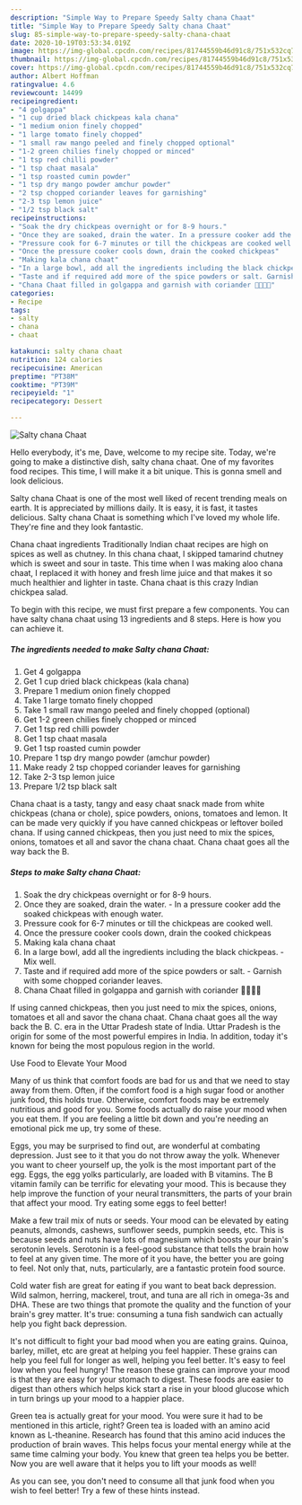 ```yaml
---
description: "Simple Way to Prepare Speedy Salty chana Chaat"
title: "Simple Way to Prepare Speedy Salty chana Chaat"
slug: 85-simple-way-to-prepare-speedy-salty-chana-chaat
date: 2020-10-19T03:53:34.019Z
image: https://img-global.cpcdn.com/recipes/81744559b46d91c8/751x532cq70/salty-chana-chaat-recipe-main-photo.jpg
thumbnail: https://img-global.cpcdn.com/recipes/81744559b46d91c8/751x532cq70/salty-chana-chaat-recipe-main-photo.jpg
cover: https://img-global.cpcdn.com/recipes/81744559b46d91c8/751x532cq70/salty-chana-chaat-recipe-main-photo.jpg
author: Albert Hoffman
ratingvalue: 4.6
reviewcount: 14499
recipeingredient:
- "4 golgappa"
- "1 cup dried black chickpeas kala chana"
- "1 medium onion finely chopped"
- "1 large tomato finely chopped"
- "1 small raw mango peeled and finely chopped optional"
- "1-2 green chilies finely chopped or minced"
- "1 tsp red chilli powder"
- "1 tsp chaat masala"
- "1 tsp roasted cumin powder"
- "1 tsp dry mango powder amchur powder"
- "2 tsp chopped coriander leaves for garnishing"
- "2-3 tsp lemon juice"
- "1/2 tsp black salt"
recipeinstructions:
- "Soak the dry chickpeas overnight or for 8-9 hours."
- "Once they are soaked, drain the water. In a pressure cooker add the soaked chickpeas with enough water."
- "Pressure cook for 6-7 minutes or till the chickpeas are cooked well."
- "Once the pressure cooker cools down, drain the cooked chickpeas"
- "Making kala chana chaat"
- "In a large bowl, add all the ingredients including the black chickpeas. Mix well."
- "Taste and if required add more of the spice powders or salt. Garnish with some chopped coriander leaves."
- "Chana Chaat filled in golgappa and garnish with coriander 💚💚💚💚"
categories:
- Recipe
tags:
- salty
- chana
- chaat

katakunci: salty chana chaat 
nutrition: 124 calories
recipecuisine: American
preptime: "PT38M"
cooktime: "PT39M"
recipeyield: "1"
recipecategory: Dessert

---
```



![Salty chana Chaat](https://img-global.cpcdn.com/recipes/81744559b46d91c8/751x532cq70/salty-chana-chaat-recipe-main-photo.jpg)

Hello everybody, it's me, Dave, welcome to my recipe site. Today, we're going to make a distinctive dish, salty chana chaat. One of my favorites food recipes. This time, I will make it a bit unique. This is gonna smell and look delicious.

Salty chana Chaat is one of the most well liked of recent trending meals on earth. It is appreciated by millions daily. It is easy, it is fast, it tastes delicious. Salty chana Chaat is something which I've loved my whole life. They're fine and they look fantastic.

Chana chaat ingredients Traditionally Indian chaat recipes are high on spices as well as chutney. In this chana chaat, I skipped tamarind chutney which is sweet and sour in taste. This time when I was making aloo chana chaat, I replaced it with honey and fresh lime juice and that makes it so much healthier and lighter in taste. Chana chaat is this crazy Indian chickpea salad.


To begin with this recipe, we must first prepare a few components. You can have salty chana chaat using 13 ingredients and 8 steps. Here is how you can achieve it.

<!--inarticleads1-->

##### The ingredients needed to make Salty chana Chaat:

1. Get 4 golgappa
1. Get 1 cup dried black chickpeas (kala chana)
1. Prepare 1 medium onion finely chopped
1. Take 1 large tomato finely chopped
1. Take 1 small raw mango peeled and finely chopped (optional)
1. Get 1-2 green chilies finely chopped or minced
1. Get 1 tsp red chilli powder
1. Get 1 tsp chaat masala
1. Get 1 tsp roasted cumin powder
1. Prepare 1 tsp dry mango powder (amchur powder)
1. Make ready 2 tsp chopped coriander leaves for garnishing
1. Take 2-3 tsp lemon juice
1. Prepare 1/2 tsp black salt


Chana chaat is a tasty, tangy and easy chaat snack made from white chickpeas (chana or chole), spice powders, onions, tomatoes and lemon. It can be made very quickly if you have canned chickpeas or leftover boiled chana. If using canned chickpeas, then you just need to mix the spices, onions, tomatoes et all and savor the chana chaat. Chana chaat goes all the way back the B. 

<!--inarticleads2-->

##### Steps to make Salty chana Chaat:

1. Soak the dry chickpeas overnight or for 8-9 hours.
1. Once they are soaked, drain the water. - In a pressure cooker add the soaked chickpeas with enough water.
1. Pressure cook for 6-7 minutes or till the chickpeas are cooked well.
1. Once the pressure cooker cools down, drain the cooked chickpeas
1. Making kala chana chaat
1. In a large bowl, add all the ingredients including the black chickpeas. - Mix well.
1. Taste and if required add more of the spice powders or salt. - Garnish with some chopped coriander leaves.
1. Chana Chaat filled in golgappa and garnish with coriander 💚💚💚💚


If using canned chickpeas, then you just need to mix the spices, onions, tomatoes et all and savor the chana chaat. Chana chaat goes all the way back the B. C. era in the Uttar Pradesh state of India. Uttar Pradesh is the origin for some of the most powerful empires in India. In addition, today it&#39;s known for being the most populous region in the world. 

Use Food to Elevate Your Mood


Many of us think that comfort foods are bad for us and that we need to stay away from them. Often, if the comfort food is a high sugar food or another junk food, this holds true. Otherwise, comfort foods may be extremely nutritious and good for you. Some foods actually do raise your mood when you eat them. If you are feeling a little bit down and you're needing an emotional pick me up, try some of these.

Eggs, you may be surprised to find out, are wonderful at combating depression. Just see to it that you do not throw away the yolk. Whenever you want to cheer yourself up, the yolk is the most important part of the egg. Eggs, the egg yolks particularly, are loaded with B vitamins. The B vitamin family can be terrific for elevating your mood. This is because they help improve the function of your neural transmitters, the parts of your brain that affect your mood. Try eating some eggs to feel better!

Make a few trail mix of nuts or seeds. Your mood can be elevated by eating peanuts, almonds, cashews, sunflower seeds, pumpkin seeds, etc. This is because seeds and nuts have lots of magnesium which boosts your brain's serotonin levels. Serotonin is a feel-good substance that tells the brain how to feel at any given time. The more of it you have, the better you are going to feel. Not only that, nuts, particularly, are a fantastic protein food source.

Cold water fish are great for eating if you want to beat back depression. Wild salmon, herring, mackerel, trout, and tuna are all rich in omega-3s and DHA. These are two things that promote the quality and the function of your brain's grey matter. It's true: consuming a tuna fish sandwich can actually help you fight back depression. 

It's not difficult to fight your bad mood when you are eating grains. Quinoa, barley, millet, etc are great at helping you feel happier. These grains can help you feel full for longer as well, helping you feel better. It's easy to feel low when you feel hungry! The reason these grains can improve your mood is that they are easy for your stomach to digest. These foods are easier to digest than others which helps kick start a rise in your blood glucose which in turn brings up your mood to a happier place.

Green tea is actually great for your mood. You were sure it had to be mentioned in this article, right? Green tea is loaded with an amino acid known as L-theanine. Research has found that this amino acid induces the production of brain waves. This helps focus your mental energy while at the same time calming your body. You knew that green tea helps you be better. Now you are well aware that it helps you to lift your moods as well!

As you can see, you don't need to consume all that junk food when you wish to feel better! Try  a few  of  these  hints  instead.

